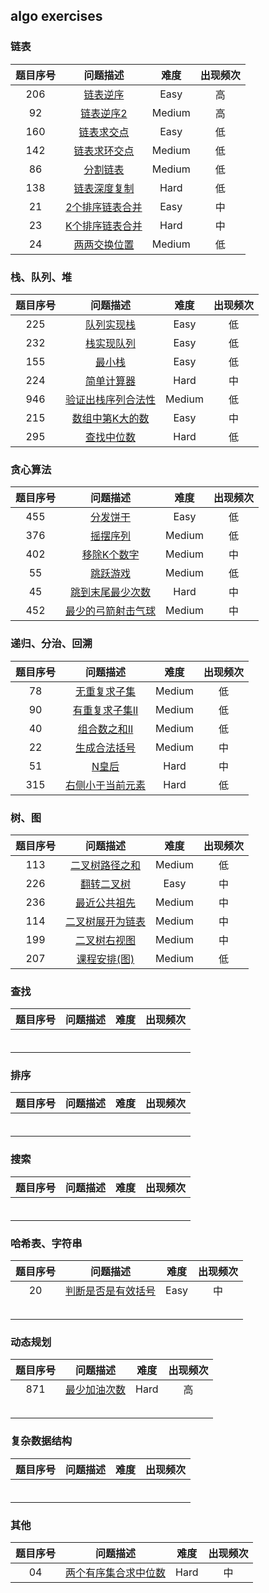 ## algo exercises

### 链表

| 题目序号 |                           问题描述                           |  难度  | 出现频次 |
| :------: | :----------------------------------------------------------: | :----: | :------: |
|   206    | [链表逆序](https://github.com/CoinShine/algo/blob/master/linked-list/src/main/java/com/shine/leetcode/Test206.java) |  Easy  |    高    |
|    92    | [链表逆序2](https://github.com/CoinShine/algo/blob/master/linked-list/src/main/java/com/shine/leetcode/Test92.java) | Medium |    高    |
|   160    | [链表求交点](https://github.com/CoinShine/algo/blob/master/linked-list/src/main/java/com/shine/leetcode/Test160.java) |  Easy  |    低    |
|   142    | [链表求环交点](https://github.com/CoinShine/algo/blob/master/linked-list/src/main/java/com/shine/leetcode/Test142.java) | Medium |    低    |
|    86    | [分割链表](https://github.com/CoinShine/algo/blob/master/linked-list/src/main/java/com/shine/leetcode/Test86.java) | Medium |    低    |
|   138    | [链表深度复制](https://github.com/CoinShine/algo/blob/master/linked-list/src/main/java/com/shine/leetcode/Test138.java) |  Hard  |    低    |
|    21    | [2个排序链表合并](https://github.com/CoinShine/algo/blob/master/linked-list/src/main/java/com/shine/leetcode/Test21.java) |  Easy  |    中    |
|    23    | [K个排序链表合并](https://github.com/CoinShine/algo/blob/master/linked-list/src/main/java/com/shine/leetcode/Test23.java) |  Hard  |    中    |
|    24    | [两两交换位置](https://github.com/CoinShine/algo/blob/master/linked-list/src/main/java/com/shine/leetcode/Test24.java) | Medium |    低    |

### 栈、队列、堆 

| 题目序号 |                           问题描述                           |  难度  | 出现频次 |
| :------: | :----------------------------------------------------------: | :----: | :------: |
|   225    | [队列实现栈](https://github.com/CoinShine/algo/blob/master/stack-queue/src/main/java/com/shine/leetcode/Test225.java) |  Easy  |    低    |
|   232    | [栈实现队列](https://github.com/CoinShine/algo/blob/master/stack-queue/src/main/java/com/shine/leetcode/Test232.java) |  Easy  |    低    |
|   155    | [最小栈](https://github.com/CoinShine/algo/blob/master/stack-queue/src/main/java/com/shine/leetcode/Test155.java) |  Easy  |    低    |
|   224    | [简单计算器](https://github.com/CoinShine/algo/blob/master/stack-queue/src/main/java/com/shine/leetcode/Test224.java) |  Hard  |    中    |
|   946    | [验证出栈序列合法性](https://github.com/CoinShine/algo/blob/master/stack-queue/src/main/java/com/shine/leetcode/Test946.java) | Medium |    低    |
|   215    | [数组中第K大的数](https://github.com/CoinShine/algo/blob/master/heap/src/main/java/com/shine/leetcode/Test215.java) |  Easy  |    中    |
|   295    | [查找中位数](https://github.com/CoinShine/algo/blob/master/heap/src/main/java/com/shine/leetcode/Test295.java) |  Hard  |    低    |

### 贪心算法

| 题目序号 |                           问题描述                           |  难度  | 出现频次 |
| :------: | :----------------------------------------------------------: | :----: | :------: |
|   455    | [分发饼干](https://github.com/CoinShine/algo/blob/master/greedy-algo/src/main/java/com/shine/leetcode/Test455.java) |  Easy  |    低    |
|   376    | [摇摆序列](https://github.com/CoinShine/algo/blob/master/greedy-algo/src/main/java/com/shine/leetcode/Test376.java) | Medium |    低    |
|   402    | [移除K个数字](https://github.com/CoinShine/algo/blob/master/greedy-algo/src/main/java/com/shine/leetcode/Test402.java) | Medium |    中    |
|    55    | [跳跃游戏](https://github.com/CoinShine/algo/blob/master/greedy-algo/src/main/java/com/shine/leetcode/Test55.java) | Medium |    低    |
|    45    | [跳到末尾最少次数](https://github.com/CoinShine/algo/blob/master/greedy-algo/src/main/java/com/shine/leetcode/Test45.java) |  Hard  |    中    |
|   452    | [最少的弓箭射击气球](https://github.com/CoinShine/algo/blob/master/greedy-algo/src/main/java/com/shine/leetcode/Test452.java) | Medium |    中    |

### 递归、分治、回溯

| 题目序号 |                           问题描述                           |  难度  | 出现频次 |
| :------: | :----------------------------------------------------------: | :----: | :------: |
|    78    | [无重复求子集](https://github.com/CoinShine/algo/blob/master/other-algo/src/main/java/com/shine/array/leetcode/Test78.java) | Medium |    低    |
|    90    | [有重复求子集II](https://github.com/CoinShine/algo/blob/master/other-algo/src/main/java/com/shine/array/leetcode/Test90.java) | Medium |    低    |
|    40    | [组合数之和II](https://github.com/CoinShine/algo/blob/master/other-algo/src/main/java/com/shine/array/leetcode/Test40.java) | Medium |    低    |
|    22    | [生成合法括号](https://github.com/CoinShine/algo/blob/master/other-algo/src/main/java/com/shine/other/leetcode/Test22.java) | Medium |    中    |
|    51    | [N皇后](https://github.com/CoinShine/algo/blob/master/other-algo/src/main/java/com/shine/other/leetcode/Test51.java) |  Hard  |    中    |
|   315    | [右侧小于当前元素](https://github.com/CoinShine/algo/blob/master/other-algo/src/main/java/com/shine/other/leetcode/Test315.java) |  Hard  |    低    |

### 树、图

| 题目序号 |                           问题描述                           |  难度  | 出现频次 |
| :------: | :----------------------------------------------------------: | :----: | :------: |
|   113    | [二叉树路径之和](https://github.com/CoinShine/algo/blob/master/tree/src/main/java/com/shine/leetcode/Test113.java) | Medium |    低    |
|   226    | [翻转二叉树](https://github.com/CoinShine/algo/blob/master/tree/src/main/java/com/shine/leetcode/Test226.java) |  Easy  |    中    |
|   236    | [最近公共祖先](https://github.com/CoinShine/algo/blob/master/tree/src/main/java/com/shine/leetcode/Test236.java) | Medium |    中    |
|   114    | [二叉树展开为链表](https://github.com/CoinShine/algo/blob/master/tree/src/main/java/com/shine/leetcode/Test114.java) | Medium |    中    |
|   199    | [二叉树右视图](https://github.com/CoinShine/algo/blob/master/tree/src/main/java/com/shine/leetcode/Test199.java) | Medium |    中    |
|   207    | [课程安排(图)](https://github.com/CoinShine/algo/blob/master/graph/src/main/java/com/shine/leetcode/Test207.java) | Medium |    低    |

### 查找 

| 题目序号 | 问题描述 | 难度 | 出现频次 |
| :------: | :------: | :--: | :------: |
|          |          |      |          |
|          |          |      |          |
|          |          |      |          |
|          |          |      |          |
|          |          |      |          |
|          |          |      |          |

### 排序 

| 题目序号 | 问题描述 | 难度 | 出现频次 |
| :------: | :------: | :--: | :------: |
|          |          |      |          |
|          |          |      |          |
|          |          |      |          |
|          |          |      |          |
|          |          |      |          |
|          |          |      |          |

### 搜索

| 题目序号 | 问题描述 | 难度 | 出现频次 |
| :------: | :------: | :--: | :------: |
|          |          |      |          |
|          |          |      |          |
|          |          |      |          |
|          |          |      |          |
|          |          |      |          |
|          |          |      |          |

### 哈希表、字符串

| 题目序号 |      问题描述      | 难度 | 出现频次 |
| :------: | :----------------: | :--: | :------: |
|    20    | [判断是否是有效括号](https://github.com/CoinShine/algo/blob/master/other-algo/src/main/java/com/shine/string/leetcode/Test20.java) | Easy |    中    |
|          |                    |      |          |
|          |                    |      |          |
|          |                    |      |          |
|          |                    |      |          |
|          |                    |      |          |

### 动态规划

| 题目序号 |                           问题描述                           | 难度 | 出现频次 |
| :------: | :----------------------------------------------------------: | :--: | :------: |
|   871    | [最少加油次数](https://github.com/CoinShine/algo/blob/master/dynamic-pro/src/main/java/com/shine/leetcode/Test871.java) | Hard |    高    |
|          |                                                              |      |          |
|          |                                                              |      |          |
|          |                                                              |      |          |
|          |                                                              |      |          |
|          |                                                              |      |          |

### 复杂数据结构

| 题目序号 | 问题描述 | 难度 | 出现频次 |
| :------: | :------: | :--: | :------: |
|          |          |      |          |
|          |          |      |          |
|          |          |      |          |
|          |          |      |          |
|          |          |      |          |
|          |          |      |          |

### 其他

| 题目序号 |                           问题描述                           | 难度 | 出现频次 |
| :------: | :----------------------------------------------------------: | :--: | :------: |
|    04    | [两个有序集合求中位数](https://github.com/CoinShine/algo/blob/master/other-algo/src/main/java/com/shine/array/leetcode/Test04.java) | Hard |    中    |

